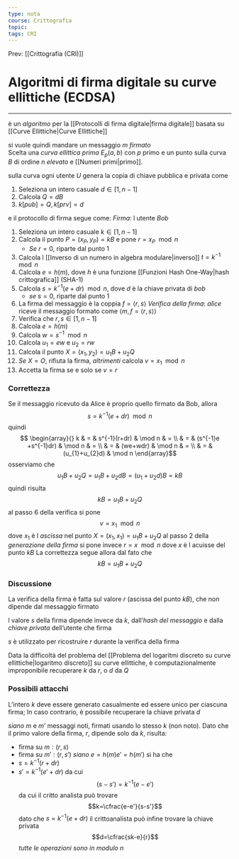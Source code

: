 ```yaml
---
type: nota
course: Crittografia
topic: 
tags: CRI
---
```


Prev: [[Crittografia (CRI)]]

# Algoritmi di firma digitale su curve ellittiche (ECDSA)
---
è un _algoritmo_ per la [[Protocolli di firma digitale|firma digitale]] basata su [[Curve Ellittiche|Curve Ellittiche]] 

si vuole quindi mandare un messaggio $m$ _firmato_   
Scelta una _curva ellittica prima_ $E_{p}(a,b)$ con $p$ primo e un punto sulla curva $B$ di ordine $n$ _elevato_ e [[Numeri primi|primo]].

sulla curva ogni utente $U$ genera la copia di chiave pubblica e privata come 
1. Seleziona un intero casuale $d \in [1,n-1]$
2. Calcola $Q=dB$
3. $k[pub]= Q,k[prv]=d$

e il protocollo di firma segue come:
_Firma_: l utente _Bob_
1. Seleziona un intero casuale $k \in [1, n-1]$ 
2. Calcola il punto $P = (x_{P}, y_{P}) = k B$ e pone $r = x_{P} \mod n$
	- _Se_ $r = 0$, riparte dal punto 1 
3. Calcola l [[Inverso di un numero in algebra modulare|inverso]] $t = k^{-1} \mod n$
4. Calcola $e = h(m)$, dove $h$ è una funzione [[Funzioni Hash One-Way|hash crittografica]] (SHA-1) 
5. Calcola $s = k^{-1} (e + d r) \mod n$, dove $d$ è la  chiave privata di _bob_ 
	- _se_ $s = 0$, riparte dal punto 1 
6. La firma del messaggio è la coppia $f=\langle r, s\rangle$
_Verifica della firma_:
_alice_ riceve il messaggio formato come $\langle m,f=\langle r, s\rangle\rangle$
1. Verifica che $r,s \in [1, n-1]$ 
2.  Calcola $e = h(m)$
3. Calcola $w = s^{-1} \mod n$ 
4. Calcola $u_{1} = e w$ e $u_{2} = r w$
5. Calcola il punto $X = (x_{1} , y_{2}) = u_{1} B + u_{2} Q$
6. _Se_ $X = O$, rifiuta la firma, _altrimenti_ calcola $v = x_{1} \mod n$
7. Accetta la firma se e solo se $v = r$


### Correttezza
Se il messaggio ricevuto da Alice è proprio quello firmato da Bob, allora
$$s = k^{-1}(e+dr)\mod n$$
quindi
$$
\begin{array}{}
k  & = &  s^{-1}(r+dr)  & \mod n  & = \\
   & = & (s^{-1}e +s^{-1}dr)  & \mod  n  & = \\
 &  =  & (we+wdr) & \mod  n  & =  \\
 & = & (u_{1}+u_{2}d) & \mod  n 
\end{array}$$
osserviamo che 
$$u_{1}B+u_{2}Q = u_{1}B+u_{2}dB= (u_{1}+u_{2}d)B = kB$$
quindi risulta
$$kB=u_{1}B+u_{2}Q$$
al passo $6$ della verifica si pone 
$$v=x_{1} \mod   n$$
dove $x_{1}$ è l _ascissa_ nel punto $X=(x_{1},x_{1})=u_{1}B+u_{2}Q$
al passo $2$ della _generazione della firma_ si pone invece $r= x \mod n$
dove $x$ è l acuisse del punto  $kB$
La correttezza segue allora dal fato che $$kB=u_{1}B+u_{2}Q$$

### Discussione
La verifica della firma è fatta sul valore $r$ (ascissa del punto $kB$), che non dipende dal messaggio firmato 

l valore $s$ della firma dipende invece da $k$, dall’_hash del messaggio_ e dalla _chiave privata_ dell’utente che firma 

$s$ è utilizzato per ricostruire $r$ durante la verifica della firma 

Data la difficoltà del problema del [[Problema del logaritmi discreto su curve ellittiche|logaritmo discreto]] su curve ellittiche, è computazionalmente improponibile recuperare $k$ da $r$, o $d$ da $Q$


### Possibili attacchi
L’intero $k$ deve essere generato casualmente ed essere unico per ciascuna firma; 
In caso contrario, è possibile recuperare la chiave privata $d$

_siano_ $m$ e $m’$ messaggi noti, firmati usando lo stesso $k$ (non noto). Dato che il primo valore della firma, $r$, dipende solo da $k$, risulta:
- firma su $m : (r,s)$
- firma su $m':(r,s')$
_siano_ $e=h(m)e'=h(m')$ si ha che 
- $s= k^{-1}(r+dr)$
- $s'=k^{-1}(e'+dr)$
da cui 
$$(s-s')=k^{-1}(e-e')$$
da cui il critto analista può trovare 
$$k=\cfrac{e-e'}{s-s'}$$
dato che $s= k^{-1}(e+dr)$ il crittoanalista può infine trovare la chiave privata 
$$d=\cfrac{sk-e}{r}$$
_tutte le operazioni sono in modulo $n$_
